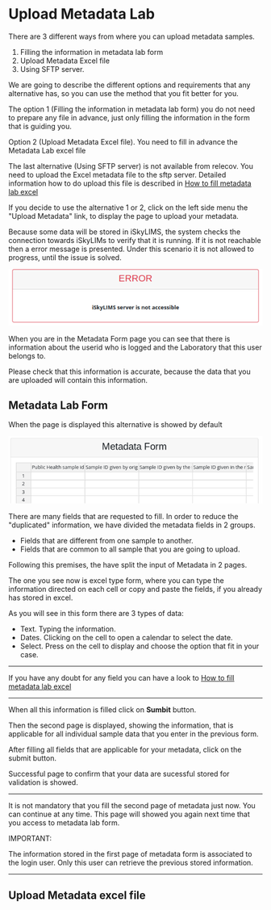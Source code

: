 # Upload Metadata Lab

There are 3 different ways from where you can upload metadata samples.

1. Filling the information in metadata lab form
2. Upload Metadata Excel file
3. Using SFTP server.

We are going to describe the different options and requirements that any alternative has, so you can use the method that you fit better for you. 

The option 1 (Filling the information in metadata lab form) you do not need to prepare any file in advance, just only filling the information in the form that is guiding you.

Option 2 (Upload Metadata Excel file). You need to fill in advance the Metadata Lab excel file

The last alternative (Using SFTP server) is not available from relecov. You need to upload the Excel metadata file to the sftp server. Detailed information how to do upload this file is described in [How to fill metadata lab excel](/documentation/metadataLabExcel)


If you decide to use the alternative 1 or 2, click on the left side menu the "Upload Metadata" link, to display the page to upload your metadata.

Because some data will be stored in iSkyLIMS, the system checks the connection
towards iSkyLIMs to verify that it is running. If it is not reachable then a error message is presented. Under this scenario it is not allowed to progress, until the issue is solved.

![error_iskylims_not_available](img/error_iskylims_not_available.png)

When you are in the Metadata Form page you can see that there is information about the userid who is logged and the Laboratory that this user belongs to. 

Please check that this information is accurate, because the data that you are uploaded will contain this information.

## Metadata Lab Form

When the page is displayed this alternative is showed by default

![form_metadata_lab](img/form_metadata_lab.png)

There are many fields that are requested to fill. In order to reduce the "duplicated" information, we have divided the metadata fields in 2 groups.
- Fields that are different from one sample to another.
- Fields that are common to all sample that you are going to upload.

Following this premises, the have split the input of Metadata in 2 pages. 

The one you see now is excel type form, where you can type the information directed on  each cell or copy and paste the fields, if you already has stored in excel.

As you will see in this form there are 3 types of data:
- Text. Typing the information.
- Dates. Clicking on the cell to open a calendar to select the date.
- Select. Press on the cell to display and choose the option that fit in your case.

---
If you have any doubt for any field you can have a look to [How to fill metadata lab excel](/documentation/metadataLabExcel)

---

When all this information is filled click on **Sumbit** button.

Then the second page is displayed, showing the information, that is applicable for all individual sample data that you enter in the previous form.

After filling all fields that are applicable for your metadata, click on the submit button. 

Successful page to confirm that your data are sucessful stored for validation is showed.

---
It is not mandatory that you fill the second page of metadata just now. You can continue at any time. This page will showed you again next time that you access to metadata lab form.

IMPORTANT: 

The information stored in the first page of metadata form is associated to the login user. Only this user can retrieve the previous stored information.

---

## Upload Metadata excel file










